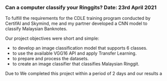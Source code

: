 ### Can a computer classify your Ringgits?                                                                                                Date: 23rd April 2021

To fulfill the requirements for the CDLE training program conducted by CertifAI and Skymind, me and my partner developed a CNN model to classify Malaysian Banknotes.

Our project objectives were short and simple:
- to develop an image classification model that supports 6 classes.
- to use the available VGG16 API and apply Transfer Learning.
- to prepare and process the datasets.
- to create an image classifier that classifies Malaysian Ringgit.

Due to We completed this project within a period of 2 days and our results a
